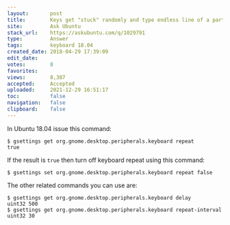 ```yaml
---
layout:       post
title:        Keys get "stuck" randomly and type endless line of a particular letter∕command
site:         Ask Ubuntu
stack_url:    https://askubuntu.com/q/1029791
type:         Answer
tags:         keyboard 18.04
created_date: 2018-04-29 17:39:09
edit_date:    
votes:        8
favorites:    
views:        8,387
accepted:     Accepted
uploaded:     2021-12-29 16:51:17
toc:          false
navigation:   false
clipboard:    false
---
```


In Ubuntu 18.04 issue this command:

``` 
$ gsettings get org.gnome.desktop.peripherals.keyboard repeat
true

```

If the result is `true` then turn off keyboard repeat using this command:

``` 
$ gsettings set org.gnome.desktop.peripherals.keyboard repeat false

```

The other related commands you can use are:

``` 
$ gsettings get org.gnome.desktop.peripherals.keyboard delay
uint32 500
$ gsettings get org.gnome.desktop.peripherals.keyboard repeat-interval
uint32 30

```

